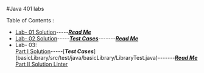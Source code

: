 #Java 401 labs

Table of Contents :
- [Lab- 01 Solution](basics/Main.java)-----[***Read Me***](allReadMe/lab-01-README.md)
- [Lab- 02 Solution](basicLibrary/src/main/java/basicLibrary/Library.java)-----[***Test Cases***](basicLibrary/src/test/java/basicLibrary/LibraryTest.java)-------[***Read Me***](allReadMe/lab-02-README.md)
-  Lab- 03:     
[Part I Solution](basicLibrary/src/main/java/basicLibrary/Library.java)-----[***Test Cases***]             (basicLibrary/src/test/java/basicLibrary/LibraryTest.java)-------[***Read Me***](allReadMe/lab-03-README.md)
[Part II Solution Linter](/linter/src/main/java/linter/App.java)

